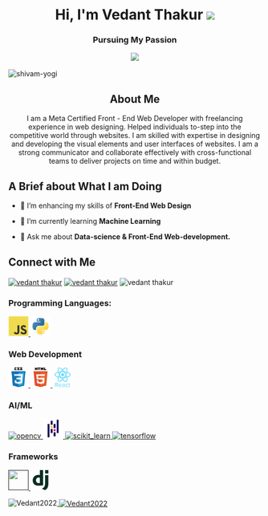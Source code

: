 <h1 align="center">Hi, I'm Vedant Thakur <img src="https://media.giphy.com/media/hvRJCLFzcasrR4ia7z/giphy.gif" width="35"></h1>
<h3 align="center">Pursuing My Passion</h3>

<p align="center">
  <a href="https://github.com/DenverCoder1/readme-typing-svg"><img src="https://readme-typing-svg.herokuapp.com?lines=Computer+Science+Student;Front+-+End+Developer;Leader;Always%20learning%20new%20things&center=true&width=500&height=50"></a>
</p>


<p align="left"> <img src="https://komarev.com/ghpvc/?username=Vedant2022&label=Profile%20views&color=0e75b6&style=flat" alt="shivam-yogi" /> </p>

<h2 align="center">About Me</h2>
<p align="center">I am a Meta Certified Front - End Web Developer with freelancing
experience in web designing. Helped individuals to-step into the
competitive world through websites. I am skilled with expertise in
designing and developing the visual elements and user interfaces of
websites. I am a strong communicator and collaborate effectively with
cross-functional teams to deliver projects on time and within budget.</p>


<h2 align="left">A Brief about What I am Doing</h2>

- 🔭 I’m enhancing my skills of **Front-End Web Design**

- 🌱 I’m currently learning **Machine Learning**

- 💬 Ask me about **Data-science & Front-End Web-development.**

<h2 align="left">Connect with Me </h2>

<p align="left">
<a href="https://www.linkedin.com/in/vedantthakur02/" target="blank"><img align="center" src="https://raw.githubusercontent.com/rahuldkjain/github-profile-readme-generator/master/src/images/icons/Social/linked-in-alt.svg" alt="vedant thakur" height="30" width="40" /></a>
<a href="https://www.instagram.com/luciferrr.0/" target="blank"><img align="center" src="https://raw.githubusercontent.com/rahuldkjain/github-profile-readme-generator/master/src/images/icons/Social/instagram.svg" alt="vedant thakur" height="30" width="40" /></a>
<a target="blank"><img align="center" src="https://user-images.githubusercontent.com/101052517/222644293-b567413d-a15d-41ca-a50b-38ea0c35e1ed.png" alt="vedant thakur" height="30" width="40" /></a> 
</p>


<h3 align="left">Programming Languages:</h3>
<p align="left"> <a href="" target="_blank" rel="noreferrer"> <img src="https://raw.githubusercontent.com/devicons/devicon/master/icons/javascript/javascript-original.svg" alt="javascript" width="40" height="40"/> </a> <a href="https://www.python.org" target="_blank" rel="noreferrer"> <img src="https://raw.githubusercontent.com/devicons/devicon/master/icons/python/python-original.svg" alt="python" width="40" height="40"/> </a> </p>

<h3 align="left">Web Development</h3>
<p align="left"> <a href="https://www.w3schools.com/css/" target="_blank" rel="noreferrer"> <img src="https://raw.githubusercontent.com/devicons/devicon/master/icons/css3/css3-original-wordmark.svg" alt="css3" width="40" height="40"/> </a> <a href="https://www.w3.org/html/" target="_blank" rel="noreferrer"> <img src="https://raw.githubusercontent.com/devicons/devicon/master/icons/html5/html5-original-wordmark.svg" alt="html5" width="40" height="40"/> </a> <a href="https://reactjs.org/" target="_blank" rel="noreferrer"> <img src="https://raw.githubusercontent.com/devicons/devicon/master/icons/react/react-original-wordmark.svg" alt="react" width="40" height="40"/> </a> <a href="https://tailwindcss.com/" target="_blank" rel="noreferrer">  </a> </p><p align="left"> </p>

<h3 align="left">AI/ML</h3>
<p align="left"> <a href="https://opencv.org/" target="_blank" rel="noreferrer"> <img src="https://www.vectorlogo.zone/logos/opencv/opencv-icon.svg" alt="opencv" width="40" height="40"/> </a> <a href="https://pandas.pydata.org/" target="_blank" rel="noreferrer"> <img src="https://raw.githubusercontent.com/devicons/devicon/2ae2a900d2f041da66e950e4d48052658d850630/icons/pandas/pandas-original.svg" alt="pandas" width="40" height="40"/> </a> <a href="https://pytorch.org/" target="_blank" rel="noreferrer"> </a> <a href="https://scikit-learn.org/" target="_blank" rel="noreferrer"> <img src="https://upload.wikimedia.org/wikipedia/commons/0/05/Scikit_learn_logo_small.svg" alt="scikit_learn" width="40" height="40"/> </a> <a href="https://www.tensorflow.org" target="_blank" rel="noreferrer"> <img src="https://www.vectorlogo.zone/logos/tensorflow/tensorflow-icon.svg" alt="tensorflow" width="40" height="40"/> </a> </p>

<h3 align="left">Frameworks</h3>
<p align="left">  <a href="" target="_blank" rel="noreferrer"> <img src="https://user-images.githubusercontent.com/101052517/222644622-edd94b37-02f8-4b7a-89c9-23bd309e8143.png"  width="40" height="40" /> </a> <a href="" target="_blank" rel="noreferrer"> <img src="https://github.com/devicons/devicon/blob/master/icons/django/django-plain.svg" alt="photoshop" width="40" height="40"/> </p>

<p><img align="left" src="https://github-readme-stats.vercel.app/api/top-langs?username=Vedant2022&show_icons=true&locale=en&layout=compact" alt="Vedant2022" /></p>

<p>&nbsp;<img align="center" src="https://github-readme-stats.vercel.app/api?username=Vedant2022&show_icons=true&locale=en" alt="Vedant2022" /></p>
